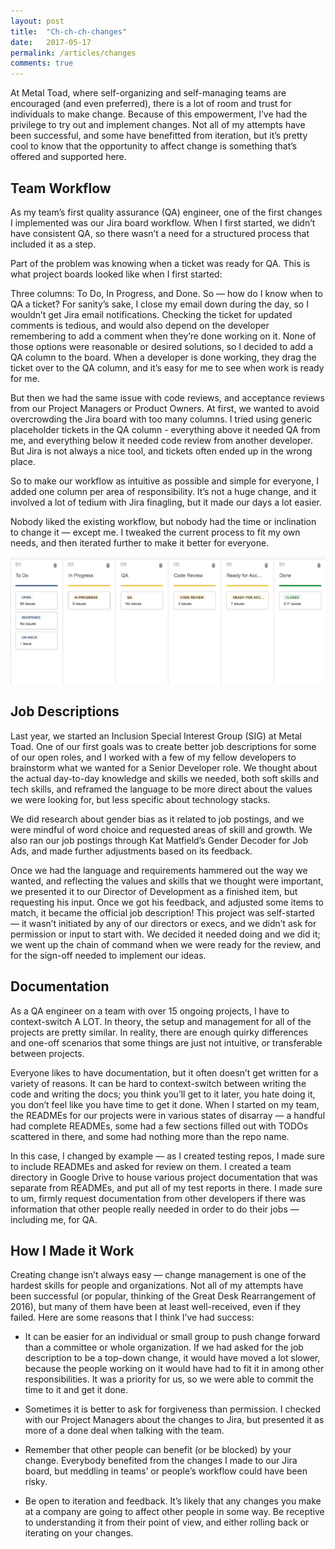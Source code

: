 ```yaml
---
layout: post
title:  "Ch-ch-ch-changes"
date:   2017-05-17
permalink: /articles/changes
comments: true
---
```


At Metal Toad, where self-organizing and self-managing teams are encouraged (and even preferred), there is a lot of room and trust for individuals to make change. Because of this empowerment, I’ve had the privilege to try out and implement changes. Not all of my attempts have been successful, and some have benefitted from iteration, but it’s pretty cool to know that the opportunity to affect change is something that’s offered and supported here.

## Team Workflow

As my team’s first quality assurance (QA) engineer, one of the first changes I implemented was our Jira board workflow. When I first started, we didn’t have consistent QA, so there wasn’t a need for a structured process that included it as a step.

Part of the problem was knowing when a ticket was ready for QA. This is what project boards looked like when I first started:

Three columns: To Do, In Progress, and Done. So — how do I know when to QA a ticket? For sanity’s sake, I close my email down during the day, so I wouldn’t get Jira email notifications. Checking the ticket for updated comments is tedious, and would also depend on the developer remembering to add a comment when they’re done working on it. None of those options were reasonable or desired solutions, so I decided to add a QA column to the board. When a developer is done working, they drag the ticket over to the QA column, and it’s easy for me to see when work is ready for me.

But then we had the same issue with code reviews, and acceptance reviews from our Project Managers or Product Owners. At first, we wanted to avoid overcrowding the Jira board with too many columns. I tried using generic placeholder tickets in the QA column - everything above it needed QA from me, and everything below it needed code review from another developer. But Jira is not always a nice tool, and tickets often ended up in the wrong place.

So to make our workflow as intuitive as possible and simple for everyone, I added one column per area of responsibility. It’s not a huge change, and it involved a lot of tedium with Jira finagling, but it made our days a lot easier.

Nobody liked the existing workflow, but nobody had the time or inclination to change it — except me. I tweaked the current process to fit my own needs, and then iterated further to make it better for everyone.

![TMNT Jira Board](../images/jira1.png)

## Job Descriptions

Last year, we started an Inclusion Special Interest Group (SIG) at Metal Toad. One of our first goals was to create better job descriptions for some of our open roles, and I worked with a few of my fellow developers to brainstorm what we wanted for a Senior Developer role. We thought about the actual day-to-day knowledge and skills we needed, both soft skills and tech skills, and reframed the language to be more direct about the values we were looking for, but less specific about technology stacks.

We did research about gender bias as it related to job postings, and we were mindful of word choice and requested areas of skill and growth. We also ran our job postings through Kat Matfield’s Gender Decoder for Job Ads, and made further adjustments based on its feedback.

Once we had the language and requirements hammered out the way we wanted, and reflecting the values and skills that we thought were important, we presented it to our Director of Development as a finished item, but requesting his input. Once we got his feedback, and adjusted some items to match, it became the official job description! This project was self-started — it wasn’t initiated by any of our directors or execs, and we didn’t ask for permission or input to start with. We decided it needed doing and we did it; we went up the chain of command when we were ready for the review, and for the sign-off needed to implement our ideas.

## Documentation

As a QA engineer on a team with over 15 ongoing projects, I have to context-switch A LOT. In theory, the setup and management for all of the projects are pretty similar. In reality, there are enough quirky differences and one-off scenarios that some things are just not intuitive, or transferable between projects.

Everyone likes to have documentation, but it often doesn’t get written for a variety of reasons. It can be hard to context-switch between writing the code and writing the docs; you think you’ll get to it later, you hate doing it, you don’t feel like you have time to get it done. When I started on my team, the READMEs for our projects were in various states of disarray — a handful had complete READMEs, some had a few sections filled out with TODOs scattered in there, and some had nothing more than the repo name.

In this case, I changed by example — as I created testing repos, I made sure to include READMEs and asked for review on them. I created a team directory in Google Drive to house various project documentation that was separate from READMEs, and put all of my test reports in there. I made sure to um, firmly request documentation from other developers if there was information that other people really needed in order to do their jobs — including me, for QA.

## How I Made it Work

Creating change isn’t always easy — change management is one of the hardest skills for people and organizations. Not all of my attempts have been successful (or popular, thinking of the Great Desk Rearrangement of 2016), but many of them have been at least well-received, even if they failed. Here are some reasons that I think I’ve had success:

- It can be easier for an individual or small group to push change forward than a committee or whole organization. If we had asked for the job description to be a top-down change, it would have moved a lot slower, because the people working on it would have had to fit it in among other responsibilities. It was a priority for us, so we were able to commit the time to it and get it done.

- Sometimes it is better to ask for forgiveness than permission. I checked with our Project Managers about the changes to Jira, but presented it as more of a done deal when talking with the team.

- Remember that other people can benefit (or be blocked) by your change. Everybody benefited from the changes I made to our Jira board, but meddling in teams’ or people’s workflow could have been risky.

- Be open to iteration and feedback. It’s likely that any changes you make at a company are going to affect other people in some way. Be receptive to understanding it from their point of view, and either rolling back or iterating on your changes.